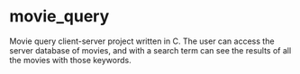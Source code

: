 # movie_query
Movie query client-server project written in C. The user can access the server database of movies, and with a search term can see the results of all the movies with those keywords.
